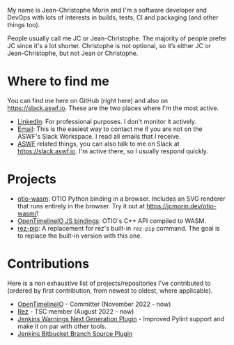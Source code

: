 My name is Jean-Christophe Morin and I'm a software developer and DevOps with lots of interests in builds, tests, CI and packaging (and other things too).

People usually call me JC or Jean-Christophe. The majority of people prefer JC since it's a lot shorter. Christophe is not optional, so it’s either JC or Jean-Christophe, but not Jean or Christophe.

# Where to find me
You can find me here on GitHub (right here) and also on https://slack.aswf.io. These are the two places where I'm the most active.

* [LinkedIn](https://www.linkedin.com/in/jeanchristophemorin/): For professional purposes. I don't monitor it actively.
* [Email](mailto:jean_christophe_morin@hotmail.com): This is the easiest way to contact me if you are not on the ASWF's Slack Workspace. I read all emails that I receive.
* [ASWF](https://www.aswf.io/) related things, you can also talk to me on Slack at https://slack.aswf.io. I'm active there, so I usually respond quickly.

# Projects

* [otio-wasm](https://github.com/JeanChristopheMorinPerso/otio-wasm): OTIO Python binding in a browser. Includes an SVG renderer that runs entirely in the browser. Try it out at https://jcmorin.dev/otio-wasm/!
* [OpenTimelineIO JS bindings](https://github.com/JeanChristopheMorinPerso/OpenTimelineIO-JS-Bindings): OTIO's C++ API compiled to WASM.
* [rez-pip](https://github.com/JeanChristopheMorinPerso/OpenTimelineIO-JS-Bindings): A replacement for rez's built-in `rez-pip` command. The goal is to replace the built-in version with this one.

# Contributions

Here is a non exhaustive list of projects/repositories I've contributed to (ordered by first contribution, from newest to oldest, where applicable).

* [OpenTimelineIO](https://github.com/AcademySoftwareFoundation/OpenTimelineIO) - Committer (November 2022 - now)
* [Rez](https://github.com/AcademySoftwareFoundation/OpenTimelineIO) - TSC member (August 2022 - now)
* [Jenkins Warnings Next Generation Plugin](https://github.com/jenkinsci/warnings-ng-plugin) - Improved Pylint support and make it on par with other tools.
* [Jenkins Bitbucket Branch Source Plugin](https://github.com/jenkinsci/bitbucket-branch-source-plugin)
